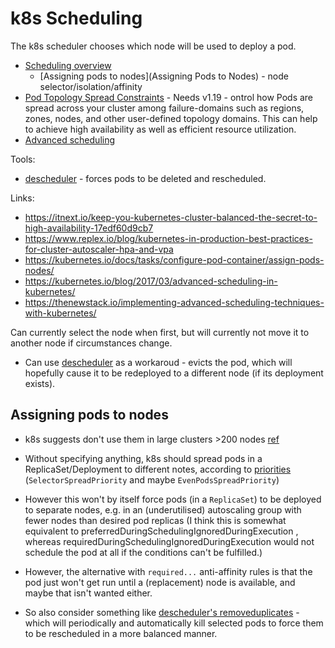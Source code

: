 # k8s Scheduling

The k8s scheduler chooses which node will be used to deploy a pod.

* [Scheduling overview](https://kubernetes.io/docs/concepts/scheduling-eviction/kube-scheduler/)
    * [Assigning pods to nodes](Assigning Pods to Nodes) - node selector/isolation/affinity
* [Pod Topology Spread Constraints](https://kubernetes.io/docs/concepts/workloads/pods/pod-topology-spread-constraints/) - Needs v1.19 - ontrol how Pods are spread across your cluster among failure-domains such as regions, zones, nodes, and other user-defined topology domains. This can help to achieve high availability as well as efficient resource utilization.
* [Advanced scheduling](https://kubernetes.io/blog/2017/03/advanced-scheduling-in-kubernetes/)
  
Tools:

* [descheduler](https://github.com/kubernetes-sigs/descheduler) - forces pods to be deleted and rescheduled.

Links:

* <https://itnext.io/keep-you-kubernetes-cluster-balanced-the-secret-to-high-availability-17edf60d9cb7>
* <https://www.replex.io/blog/kubernetes-in-production-best-practices-for-cluster-autoscaler-hpa-and-vpa>
* <https://kubernetes.io/docs/tasks/configure-pod-container/assign-pods-nodes/>
* <https://kubernetes.io/blog/2017/03/advanced-scheduling-in-kubernetes/>
* <https://thenewstack.io/implementing-advanced-scheduling-techniques-with-kubernetes/>

Can currently select the node when first, but will currently not move it to another node if circumstances change.

* Can use [descheduler](https://github.com/kubernetes-sigs/descheduler) as a workaroud - evicts the pod, which will hopefully cause it to be redeployed to a different node (if its deployment exists).

## Assigning pods to nodes

* k8s suggests don't use them in large clusters >200 nodes [ref](https://kubernetes.io/docs/concepts/scheduling-eviction/assign-pod-node/#inter-pod-affinity-and-anti-affinity)

* Without specifying anything, k8s should spread pods in a ReplicaSet/Deployment to different notes, according to [priorities](https://kubernetes.io/docs/reference/scheduling/policies/#priorities) (`SelectorSpreadPriority` and maybe `EvenPodsSpreadPriority`)
* However this won't by itself force pods (in a `ReplicaSet`) to be deployed to separate nodes, e.g. in an (underutilised) autoscaling group with fewer nodes than desired pod replicas (I think this is somewhat equivalent to preferredDuringSchedulingIgnoredDuringExecution , whereas requiredDuringSchedulingIgnoredDuringExecution would not schedule the pod at all if the conditions can't be fulfilled.)
* However, the alternative with `required...` anti-affinity rules is that the pod just won't get run until a (replacement) node is available, and maybe that isn't wanted either.
* So also consider something like [descheduler's removeduplicates](https://github.com/kubernetes-sigs/descheduler#removeduplicates) - which will periodically and automatically kill selected pods to force them to be rescheduled in a more balanced manner.